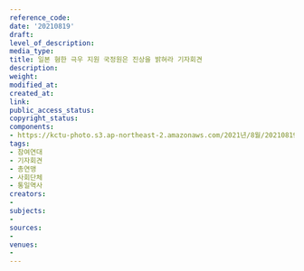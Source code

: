 ```yaml
---
reference_code: 
date: '20210819'
draft: 
level_of_description: 
media_type: 
title: 일본 혐한 극우 지원 국정원은 진상을 밝혀라 기자회견
description: 
weight: 
modified_at: 
created_at: 
link: 
public_access_status: 
copyright_status: 
components:
- https://kctu-photo.s3.ap-northeast-2.amazonaws.com/2021년/8월/20210819-일본+혐한+극우+지원+국정원은+진상을+밝혀라+기자회견_참여연대_기자회견_총연맹_사회단체_통일역사_/_1D20062.jpg
tags:
- 참여연대
- 기자회견
- 총연맹
- 사회단체
- 통일역사
creators:
- 
subjects:
- 
sources:
- 
venues:
- 
---
```

